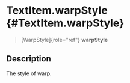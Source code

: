 TextItem.warpStyle {#TextItem.warpStyle}
==================

> [WarpStyle]{role="ref"} **warpStyle**

Description
-----------

The style of warp.

